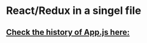 # React/Redux in a singel file


## [Check the history of App.js here: ](https://github.githistory.xyz/Reinoptland/reac-redux-single-file/blob/82e813994d941ae21de86503c2922d3debfd9d20/src/App.js)
